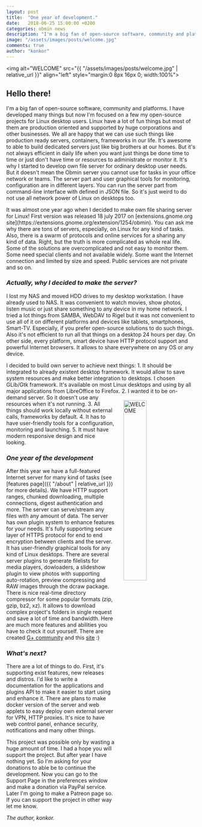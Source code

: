 ```yaml
---
layout: post
title:  "One year of development."
date:   2018-06-25 15:00:00 +0200
categories: obmin news
description: "I'm a big fan of open-source software, community and platforms. I have developed many things but now I'm focused on a few my open-source projects for Linux desktop users. Linux have a lot of fun things but most of them are production oriented and supported by huge corporations and other businesses. We all are happy that we can use such things like production ready servers, containers, frameworks in our life. It's awesome to able to build dedicated servers just like big brothers at our homes. But it's not always efficient in daily life when you want just things be done time to time or just don't have time or resources to administrate or monitor it. It's why I started to develop own file server for ordinary desktop user needs. But it doesn't mean the Obmin server you cannot use for tasks in your office network or teams. The server part and user graphical tools for monitoring, configuration are in different layers. You can run the server part from command-line interface with defined in JSON file. So it's just weird to do not use all network power of Linux on desktops"
image: "/assets/images/posts/welcome.jpg"
comments: true
author: "konkor"
---
```


<img alt="WELCOME" src="{{ "/assets/images/posts/welcome.jpg" | relative_url }}" align="left" style="margin:0 8px 16px 0; width:100%">

## Hello there!

<p> I'm a big fan of open-source software, community and platforms. I have developed many things but now I'm focused on a few my open-source projects for Linux desktop users. Linux have a lot of fun things but most of them are production oriented and supported by huge corporations and other businesses. We all are happy that we can use such things like production ready servers, containers, frameworks in our life. It's awesome to able to build dedicated servers just like big brothers at our homes. But it's not always efficient in daily life when you want just things be done time to time or just don't have time or resources to administrate or monitor it. It's why I started to develop own file server for ordinary desktop user needs. But it doesn't mean the Obmin server you cannot use for tasks in your office network or teams. The server part and user graphical tools for monitoring, configuration are in different layers. You can run the server part from command-line interface with defined in JSON file. So it's just weird to do not use all network power of Linux on desktops too.
</p>

<p/> It was almost one year ago when I decided to make own file sharing server for Linux! First version was released 18 july 2017 on [extensions.gnome.org site](https://extensions.gnome.org/extension/1254/obmin). You can ask me why there are tons of servers, especially, on Linux for any kind of tasks. Also, there is a swarm of protocols and online services for a sharing any kind of data. Right, but the truth is more complicated as whole real life. Some of the solutions are overcomplicated and not easy to monitor them. Some need special clients and not available widely. Some want the Internet connection and limited by size and speed. Public services are not private and so on.
<p/>

### _Actually, why I decided to make the server?_
<p/>
I lost my NAS and moved HDD drives to my desktop workstation. I have already used to NAS. It was convenient to watch movies, show photos, listen music or just share something to any device in my home network. I tried a lot things from SAMBA, WebDAV to Rigel but it was not convenient to use all of it on different platforms and devices like tablets, smartphones, Smart-TV. Especially, if you prefer open-source solutions to do such things. Also it's not efficient to run all that things on a desktop 24 hours per day. On other side, every platform, smart device have HTTP protocol support and powerful Internet browsers. It allows to share everywhere on any OS or any device.

<p/>
I decided to build own server to achieve next things:
1. It should be integrated to already existent desktop framework. It would allow to save system resources and make better integration to desktops. I chosen GLib/Gtk framework. It's available on most Linux desktops and using by all major applications from LibreOffice to Firefox.
<img alt="WELCOME" src="{{ "/assets/images/posts/welcome2.png" | relative_url }}" align="right" style="margin: 16px 16px 8px 24px; width:35%">
2. I wanted it to be on-demand server. So it doesn't use any resources when it's not running.
3. All things should work locally without external calls, frameworks by default.
4. It has to have user-friendly tools for a configuration, monitoring and launching.
5. It must have modern responsive design and nice looking.

### _One year of the development_

After this year we have a full-featured Internet server for many kind of tasks (see [features page]({{ "/about" | relative_url }}) for more details).
We have HTTP support ranges, chunked downloading, multiple connections, digest authentication and more. The server can serve/stream any files with any amount of data.
The server has own plugin system to enhance features for your needs. It's fully supporting secure layer of HTTPS protocol for end to end encryption between clients and the server. It has user-friendly graphical tools for any kind of Linux desktops. There are several server plugins to generate filelists for media players, dowloaders, a slideshow plugin to view photos with supporting auto-rotation, preview compressing and RAW images through the dcraw package. There is nice real-time directory compressor for some popular formats (zip, gzip, bz2, xz). It allows to download complex project's folders in single request and save a lot of time and bandwidth. Here are much more features and abilities you have to check it out yourself. There are created [G+ community](https://plus.google.com/communities/111793545135238329562) and this [site](https://obmin.github.io) :)
<p/>

### _What's next?_
<p/>
There are a lot of things to do. First, it's supporting exist features, new releases and distros. I'd like to write a documentation for the applications and plugins API to make it easier to start using and enhance it. There are plans to make docker version of the server and web applets to easy deploy own external server for VPN, HTTP proxies. It's nice to have web control panel, enhance security, notifications and many other things.

<p class="description">
This project was possible only by wasting a huge amount of time. I had a hope you will support the project. But after year I have nothing yet. So I'm asking for your donations to able be to continue the development. Now you can go to the Support Page in the preferences window and make a donation via PayPal service. Later I'm going to make a Patreon page so. If you can support the project in other way let me know.
</p>

_The author, konkor._
